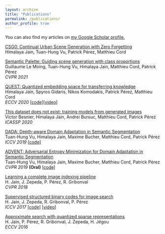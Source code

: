 ```yaml
---
layout: archive
title: "Publications"
permalink: /publications/
author_profile: true
---
```


You can also find my articles on <u><a href="https://scholar.google.fr/citations?user=Xl7SNlsAAAAJ&hl=en">my Google Scholar profile</a>.</u>

[CSG0: Continual Urban Scene Generation with Zero Forgetting](https://arxiv.org/abs/2112.03252)  
Himalaya Jain, Tuan-Hung Vu, Patrick Pérez, Matthieu Cord 

[Semantic Palette: Guiding scene generation with class proportions](https://arxiv.org/pdf/2106.01629)  
Guillaume Le Moing, Tuan-Hung Vu, Himalaya Jain, Matthieu Cord, Patrick Pérez  
*CVPR 2021*

[QUEST: Quantized embedding space for transferring knowledge](https://arxiv.org/pdf/1912.01540)  
Himalaya Jain, Spyros Gidaris, Nikos Komodakis, Patrick Pérez, Matthieu Cord  
*ECCV 2020* [[code](https://github.com/valeoai/QuEST)][[video](https://www.youtube.com/watch?v=bJyJkAhjp88)]

[This dataset does not exist: training models from generated images](https://arxiv.org/pdf/1911.02888)  
Victor Besnier, Himalaya Jain, Andrei Bursuc, Matthieu Cord, Patrick Pérez  
*ICASSP 2020*

[DADA: Depth-aware Domain Adaptation in Semantic Segmentation](http://openaccess.thecvf.com/content_ICCV_2019/papers/Vu_DADA_Depth-Aware_Domain_Adaptation_in_Semantic_Segmentation_ICCV_2019_paper.pdf)  
Tuan-Hung Vu, Himalaya Jain, Maxime Bucher, Matthieu Cord, Patrick Pérez  
*ICCV 2019* [[code](https://github.com/valeoai/DADA)]

[ADVENT: Adversarial Entropy Minimization for Domain Adaptation in Semantic Segmentation](https://zpascal.net/cvpr2019/Vu_ADVENT_Adversarial_Entropy_Minimization_for_Domain_Adaptation_in_Semantic_Segmentation_CVPR_2019_paper.pdf)  
Tuan-Hung Vu, Himalaya Jain, Maxime Bucher, Matthieu Cord, Patrick Pérez  
*CVPR 2019* **(Oral)** [[code](https://github.com/valeoai/ADVENT)]

[Learning a complete image indexing pipeline](http://openaccess.thecvf.com/content_cvpr_2018/papers/Jain_Learning_a_Complete_CVPR_2018_paper.pdf)  
H. Jain, J. Zepeda, P. Pérez, R. Gribonval  
*CVPR 2018*

[Supervised structured binary codes for image search](http://openaccess.thecvf.com/content_ICCV_2017/papers/Jain_SUBIC_A_Supervised_ICCV_2017_paper.pdf)  
H. Jain, J. Zepeda, R. Gribonval, P. Pérez  
*ICCV 2017* [[code](https://github.com/technicolor-research/subic)] [[video](https://www.youtube.com/watch?v=NrRo-w-bPTE)]

[Approximate search with quantized sparse representations](https://arxiv.org/abs/1608.03308)  
H. Jain, P. Pérez, R. Gribonval, J. Zepeda, H. Jégou  
*ECCV 2016*


